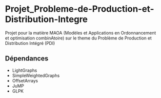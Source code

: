 # Projet_Probleme-de-Production-et-Distribution-Integre
Projet pour la matière MAOA (Modèles et Applications en Ordonnancement et optimisation combinAtoire) sur le theme du Problème de Production et Distribution Intégré (PDI)


## Dépendances

- LightGraphs
- SimpleWeightedGraphs
- OffsetArrays
- JuMP
- GLPK
